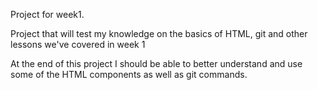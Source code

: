 Project for week1.

Project that will test my knowledge on the basics of HTML, git and other lessons we've covered in week 1

At the end of this project I should be able to better understand and use some of the HTML components as well as git commands.
